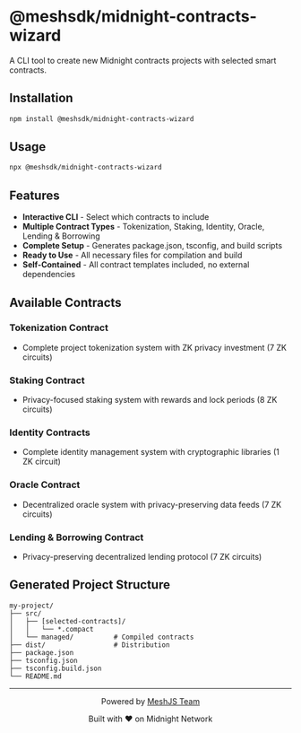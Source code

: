 # @meshsdk/midnight-contracts-wizard

A CLI tool to create new Midnight contracts projects with selected smart contracts.

## Installation

```bash
npm install @meshsdk/midnight-contracts-wizard
```

## Usage

```bash
npx @meshsdk/midnight-contracts-wizard
```

## Features

- **Interactive CLI** - Select which contracts to include
- **Multiple Contract Types** - Tokenization, Staking, Identity, Oracle, Lending & Borrowing
- **Complete Setup** - Generates package.json, tsconfig, and build scripts
- **Ready to Use** - All necessary files for compilation and build
- **Self-Contained** - All contract templates included, no external dependencies

## Available Contracts

### Tokenization Contract

- Complete project tokenization system with ZK privacy investment (7 ZK circuits)

### Staking Contract

- Privacy-focused staking system with rewards and lock periods (8 ZK circuits)

### Identity Contracts

- Complete identity management system with cryptographic libraries (1 ZK circuit)

### Oracle Contract

- Decentralized oracle system with privacy-preserving data feeds (7 ZK circuits)

### Lending & Borrowing Contract

- Privacy-preserving decentralized lending protocol (7 ZK circuits)

## Generated Project Structure

```
my-project/
├── src/
│   ├── [selected-contracts]/
│   │   └── *.compact
│   └── managed/          # Compiled contracts
├── dist/                 # Distribution
├── package.json
├── tsconfig.json
├── tsconfig.build.json
└── README.md
```

---

<div align="center">
  <p>Powered by <a href="https://meshjs.dev/">MeshJS Team</a></p>
  <p>Built with ❤️ on Midnight Network</p>
</div>
